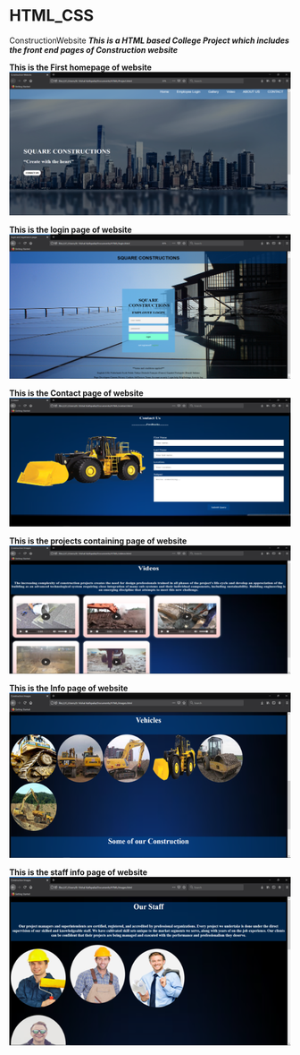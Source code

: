 # HTML_CSS
ConstructionWebsite
***This is a HTML based College Project which includes the front end pages of Construction website***

**This is the First homepage of website**
![alt text](https://github.com/Er-Vishal-Kathpalia/HTML_CSS/blob/main/Project%20Pictures/Homepage.png)

**This is the login page of website**
![alt text](https://github.com/Er-Vishal-Kathpalia/HTML_CSS/blob/main/Project%20Pictures/Login_PAGE.png)

**This is the Contact page of website**
![alt text](https://github.com/Er-Vishal-Kathpalia/HTML_CSS/blob/main/Project%20Pictures/Contact_Page.png)

**This is the projects containing page of website**
![alt text](https://github.com/Er-Vishal-Kathpalia/HTML_CSS/blob/main/Project%20Pictures/Videos.png)

**This is the Info page of website**
![alt text](https://github.com/Er-Vishal-Kathpalia/HTML_CSS/blob/main/Project%20Pictures/Info.png)

**This is the staff info page of website**
![alt text](https://github.com/Er-Vishal-Kathpalia/HTML_CSS/blob/main/Project%20Pictures/Staff.png)
